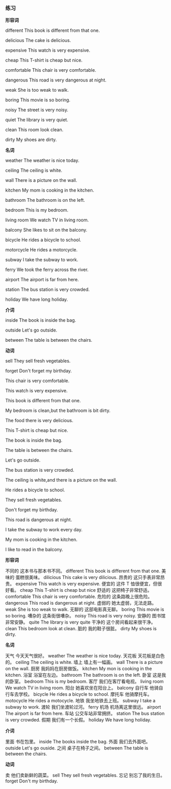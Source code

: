 ### 练习

**形容词**

different This book is different from that one.

delicious The cake is delicious.

expensive This watch is very expensive.

cheap This T-shirt is cheap but nice.

comfortable This chair is very comfortable.

dangerous This road is very dangerous at night.

weak She is too weak to walk.

boring This movie is so boring.

noisy The street is very noisy.

quiet The library is very quiet.

clean This room look clean.

dirty My shoes are dirty.

**名词**

weather The weather is nice today.

ceiling The ceiling is white.

wall There is a picture on the wall.

kitchen My mom is cooking in the kitchen.

bathroom The bathroom is on the left.

bedroom This is my bedroom.

living room We watch TV in living room.

balcony She likes to sit on the balcony.

bicycle He rides a bicycle to school.

motorcycle He rides a motorcycle.

subway I take the subway to work.

ferry We took the ferry across the river.

airport The airport is far from here.

station The bus station is very crowded.

holiday We have long holiday.

**介词**

inside The book is inside the bag.

outside Let's go outside.

between The table is between the chairs.

**动词**

sell They sell fresh vegetables.

forget Don't forget my birthday.



This chair is very comfortable.

This watch is very expensive.

This book is different from that one.

My bedroom is clean,but the bathroom is bit dirty.

The food there is very delicious.

This T-shirt is cheap but nice.

The book is inside the bag.

The table is between the chairs.

Let's go outside.

The bus station is very crowded.

The ceiling is white,and there is a picture on the wall.

He rides a bicycle to school.

They sell fresh vegetables.

Don't forget my birthday.

This road is dangerous at night.

I take the subway to work every day.

My mom is cooking in the kitchen.

I like to read in the balcony.

**形容词**

不同的 这本书与那本书不同。
different This book is different from that one.
美味的 蛋糕很美味。
dilicious This cake is very dilicious.
昂贵的 这只手表非常昂贵。
expensive This watch is very expensive.
便宜的 这件 T 恤很便宜，但很好看。
cheap This T-shirt is cheap but nice
舒适的 这把椅子非常舒适。
comfortable This chair is very comfortable.
危险的 这条路晚上很危险。
dangerous This road is dangerous at night.
虚弱的 她太虚弱，无法走路。
weak She is too weak to walk.
无聊的 这部电影真无聊。
boring This movie is so boring.
嘈杂的 这条街很嘈杂。
noisy This road is very noisy.
安静的 图书馆非常安静。
quite The library is very quite
干净的 这个房间看起来很干净。
clean This bedroom look at clean.
脏的 我的鞋子很脏。
dirty My shoes is dirty.

**名词**

天气 今天天气很好。
weather The weather is nice today.
天花板 天花板是白色的。
ceiling The ceiling is white.
墙上 墙上有一幅画。
wall There is a picture on the wall.
厨房 我妈妈在厨房做饭。
kitchen My mon is cooking in the kitchen.
浴室 浴室在左边。
bathroom The bathroom is on the left.
卧室 这是我的卧室。
bedroom This is my bedroom.
客厅 我们在客厅看电视。
living room We watch TV in living room.
阳台 她喜欢坐在阳台上。
balcony
自行车 他骑自行车去学校。
bicycle He rides a bicycle to school.
摩托车 他骑摩托车。
motocycle He rides a motocycle.
地铁 我坐地铁去上班。
subway I take a subway to work.
渡轮 我们坐渡轮过河。
ferry
机场 机场离这里很远。
airport The airport is far from here.
车站 公交车站非常拥挤。
station The bus station is very crowded.
假期 我们有一个长假。
holiday We have long holiday.

**介词**

里面 书在包里。
inside The books inside the bag.
外面 我们去外面吧。
outside Let's go ouside.
之间 桌子在椅子之间。
between The table is between the chairs.

**动词**

卖 他们卖新鲜的蔬菜。
sell They sell fresh vegetables.
忘记 别忘了我的生日。
forget Don't my birthday.
